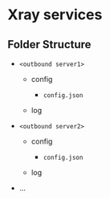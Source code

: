 # Xray services

## Folder Structure

- `<outbound server1>`

  - config

    - `config.json`

  - log

- `<outbound server2>`

  - config

    - `config.json`

  - log

- ...
